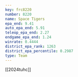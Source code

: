 ```yaml
---
key: frc8220
number: 8220
name: Space Tigers
epa_end: 9.41
auto_epa_end: 5.91
teleop_epa_end: 2.27
endgame_epa_end: 1.24
winrate: 0.4444
district_epa_rank: 1263
district_epa_percentile: 0.2987
type: Team
---
```

[[2024tuhc]]

